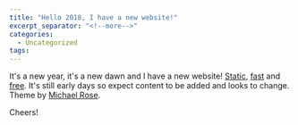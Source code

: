 ```yaml
---
title: "Hello 2018, I have a new website!"
excerpt_separator: "<!--more-->"
categories:
  - Uncategorized
tags:
---
```


It's a new year, it's a new dawn and I have a new website! [Static](https://jekyllrb.com/), [fast](https://developers.google.com/speed/pagespeed/insights/?url=https%3A%2F%2Fsebastianbertoli.github.io%2F&tab=desktop) and [free](https://pages.github.com/). It's still early days so expect content to be added and looks to change. Theme by [Michael Rose](https://mademistakes.com/about/).

Cheers!
